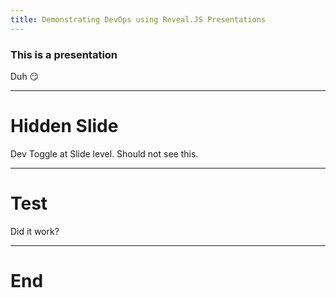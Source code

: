 ```yaml
---
title: Demonstrating DevOps using Reveal.JS Presentations
---
```


### This is a presentation

Duh 😏

---

<!-- .slide: data-visibility="hidden" -->

# Hidden Slide

Dev Toggle at Slide level. Should not see this.

---

# Test

Did it work?

---

# End